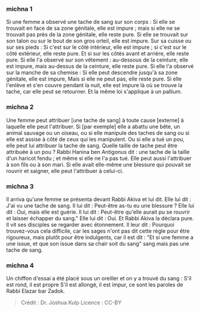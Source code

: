 
### michna 1
Si une femme a observé une tache de sang sur son corps : Si elle se trouvait en face de sa zone génitale, elle est impure ; mais si elle ne se trouvait pas près de la zone génitale, elle reste pure. Si elle se trouvait sur son talon ou sur le bout de son gros orteil, elle est impure. Sur sa cuisse ou sur ses pieds : Si c'est sur le côté intérieur, elle est impure ; si c'est sur le côté extérieur, elle reste pure. Et si sur les côtés avant et arrière, elle reste pure. Si elle l'a observé sur son vêtement : au-dessous de la ceinture, elle est impure, mais au-dessus de la ceinture, elle reste pure. Si elle l'a observé sur la manche de sa chemise : Si elle peut descendre jusqu'à sa zone génitale, elle est impure, Mais si elle ne peut pas, elle reste pure. Si elle l'enlève et s'en couvre pendant la nuit, elle est impure là où se trouve la tache, car elle peut se retourner. Et la même loi s'applique à un pallium.

### michna 2
Une femme peut attribuer [une tache de sang] à toute cause [externe] à laquelle elle peut l'attribuer. Si [par exemple] elle a abattu une bête, un animal sauvage ou un oiseau, ou si elle manipule des taches de sang ou si elle est assise à côté de ceux qui les manipulent. Ou si elle a tué un pou, elle peut lui attribuer la tache de sang. Quelle taille de tache peut être attribuée à un pou ? Rabbi Hanina ben Antigonus dit : une tache de la taille d'un haricot fendu ; et même si elle ne l'a pas tué. Elle peut aussi l'attribuer à son fils ou à son mari. Si elle avait elle-même une blessure qui pouvait se rouvrir et saigner, elle peut l'attribuer à celui-ci.

### michna 3
Il arriva qu'une femme se présenta devant Rabbi Akiva et lui dit. Elle lui dit : J'ai vu une tache de sang. Il lui dit : Peut-être as-tu eu une blessure ? Elle lui dit : Oui, mais elle est guérie. Il lui dit : Peut-être qu'elle aurait pu se rouvrir et laisser échapper du sang." Elle lui dit : Oui. Et Rabbi Akiva la déclara pure. Il vit ses disciples se regarder avec étonnement. Il leur dit : Pourquoi trouvez-vous cela difficile, car les sages n'ont pas dit cette règle pour être rigoureux, mais plutôt pour être indulgents, car il est dit : "Et si une femme a une issue, et que son issue dans sa chair soit du sang" sang mais pas une tache de sang.

### michna 4
Un chiffon d'essai a été placé sous un oreiller et on y a trouvé du sang : S'il est rond, il est propre S'il est allongé, il est impur, ce sont les paroles de Rabbi Elazar bar Zadok.

>Crédit : Dr. Joshua Kulp
>Licence : CC-BY